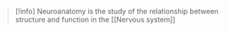 
> [!info]
> Neuroanatomy is the study of the relationship between structure and function in the [[Nervous system]]

